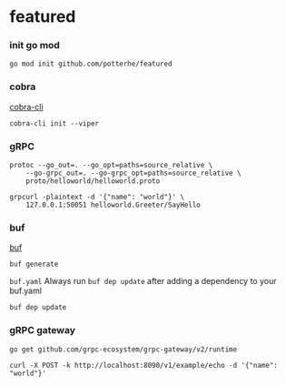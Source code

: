 # featured

### init go mod

```
go mod init github.com/potterhe/featured
```

### cobra

[cobra-cli](https://github.com/spf13/cobra-cli/blob/main/README.md)

```
cobra-cli init --viper
```

### gRPC

```
protoc --go_out=. --go_opt=paths=source_relative \
    --go-grpc_out=. --go-grpc_opt=paths=source_relative \
    proto/helloworld/helloworld.proto
```

```
grpcurl -plaintext -d '{"name": "world"}' \
    127.0.0.1:50051 helloworld.Greeter/SayHello
```

### buf

[buf](https://github.com/bufbuild/buf)

```
buf generate
```

`buf.yaml` Always run `buf dep update` after adding a dependency to your buf.yaml

```
buf dep update
```

### gRPC gateway

```
go get github.com/grpc-ecosystem/grpc-gateway/v2/runtime
```

```
curl -X POST -k http://localhost:8090/v1/example/echo -d '{"name": "world"}'
```